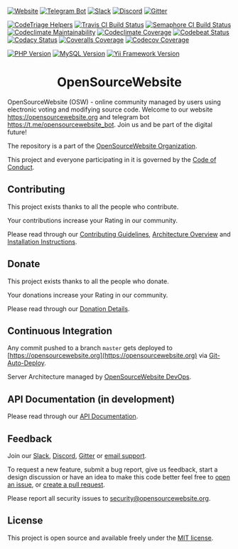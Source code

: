 [![Website](https://img.shields.io/badge/Website-opensourcewebsite.org-blue.svg?style=flat-square])](https://opensourcewebsite.org)
[![Telegram Bot](https://img.shields.io/badge/Telegram_bot-opensourcewebsite__bot-blue.svg?style=flat-square&logo=telegram)](https://t.me/opensourcewebsite_bot)
[![Slack](https://img.shields.io/badge/Slack-chat-CC2B5E.svg?style=flat-square&logo=slack)](https://join.slack.com/t/opensourcewebsite/shared_invite/enQtNDE0MDc2OTcxMDExLWJmMjFjOGUxNjFiZTg2OTc0ZDdkNTdhNDIzZDE2ODJiMGMzY2M5Yjg3NzEyNGMxNjIwZWE0YTFhNTE3MjhiYjY)
[![Discord](https://img.shields.io/badge/Discord-chat-CC2B5E.svg?style=flat-square&logo=discord)](https://discord.gg/94WpSPJ)
[![Gitter](https://img.shields.io/badge/Gitter-chat-CC2B5E.svg?style=flat-square&logo=gitter)](https://gitter.im/opensourcewebsite-org)

[![CodeTriage Helpers](https://www.codetriage.com/opensourcewebsite-org/opensourcewebsite-org/badges/users.svg)](https://www.codetriage.com/opensourcewebsite-org/opensourcewebsite-org)
[![Travis CI Build Status](https://travis-ci.org/opensourcewebsite-org/opensourcewebsite-org.svg?style=flat-square&branch=master)](https://travis-ci.org/opensourcewebsite-org/opensourcewebsite-org)
[![Semaphore CI Build Status](https://opensourcewebsite.semaphoreci.com/badges/opensourcewebsite-org/branches/master.svg?style=shields&label=1)](https://opensourcewebsite.semaphoreci.com/projects/opensourcewebsite-org)
[![Codeclimate Maintainability](https://api.codeclimate.com/v1/badges/589055a81b82d015acb8/maintainability?style=flat-square)](https://codeclimate.com/github/opensourcewebsite-org/opensourcewebsite-org/maintainability)
[![Codeclimate Coverage](https://api.codeclimate.com/v1/badges/589055a81b82d015acb8/test_coverage?style=flat-square)](https://codeclimate.com/github/opensourcewebsite-org/opensourcewebsite-org/test_coverage)
[![Codebeat Status](https://codebeat.co/badges/c69e6f2a-e6f6-4a50-b5aa-9003cdae23c2?style=flat-square)](https://codebeat.co/projects/github-com-opensourcewebsite-org-opensourcewebsite-org-master)
[![Codacy Status](https://api.codacy.com/project/badge/Grade/57dd3bf9231140b0becfd702b84e8483?style=flat-square)](https://www.codacy.com/app/opensourcewebsite-org/opensourcewebsite-org)
[![Coveralls Coverage](https://coveralls.io/repos/github/opensourcewebsite-org/opensourcewebsite-org/badge.svg?style=flat-square&branch=master)](https://coveralls.io/github/opensourcewebsite-org/opensourcewebsite-org?branch=master)
[![Codecov Coverage](https://img.shields.io/codecov/c/github/opensourcewebsite-org/opensourcewebsite-org/master.svg?style=flat-square)](https://codecov.io/gh/opensourcewebsite-org/opensourcewebsite-org)

[![PHP Version](https://img.shields.io/badge/PHP-7.4-blue.svg?style=flat-square&logo=php)](https://www.php.net)
[![MySQL Version](https://img.shields.io/badge/MySQL-8-blue.svg?style=flat-square&logo=mysql)](https://www.mysql.com)
[![Yii Framework Version](https://img.shields.io/badge/Yii_Framework-2.0-blue.svg?style=flat-square)](https://www.yiiframework.com)

<h1 align="center">OpenSourceWebsite</h1>

OpenSourceWebsite (OSW) - online community managed by users using electronic voting and modifying source code. Welcome to our website https://opensourcewebsite.org and telegram bot https://t.me/opensourcewebsite_bot. Join us and be part of the digital future!

The repository is a part of the [OpenSourceWebsite Organization](https://github.com/opensourcewebsite-org).

This project and everyone participating in it is governed by the [Code of Conduct](CODE_OF_CONDUCT.md).

## Contributing

This project exists thanks to all the people who contribute.

Your contributions increase your Rating in our community.

Please read through our [Contributing Guidelines](CONTRIBUTING.md), [Architecture Overview](ARCHITECTURE.md) and [Installation Instructions](INSTALL.md).

## Donate

This project exists thanks to all the people who donate.

Your donations increase your Rating in our community.

Please read through our [Donation Details](DONATE.md).

## Continuous Integration

Any commit pushed to a branch `master` gets deployed to [https://opensourcewebsite.org](https://opensourcewebsite.org) via [Git-Auto-Deploy](https://github.com/olipo186/Git-Auto-Deploy).

Server Architecture managed by [OpenSourceWebsite DevOps](https://github.com/opensourcewebsite-org/osw-devops).

## API Documentation (in development)

Please read through our [API Documentation](https://github.com/opensourcewebsite-org/apidocs-opensourcewebsite-org/).

## Feedback

Join our [Slack](https://join.slack.com/t/opensourcewebsite/shared_invite/enQtNDE0MDc2OTcxMDExLWJmMjFjOGUxNjFiZTg2OTc0ZDdkNTdhNDIzZDE2ODJiMGMzY2M5Yjg3NzEyNGMxNjIwZWE0YTFhNTE3MjhiYjY), [Discord](https://discord.gg/94WpSPJ), [Gitter](https://gitter.im/opensourcewebsite-org) or [email support](mailto:hello@opensourcewebsite.org).

To request a new feature, submit a bug report, give us feedback, start a design discussion or have an idea to make this code better feel free to [open an issue](https://github.com/opensourcewebsite-org/opensourcewebsite-org/issues), or [create a pull request](https://github.com/opensourcewebsite-org/opensourcewebsite-org/pulls).

Please report all security issues to [security@opensourcewebsite.org](mailto:security@opensourcewebsite.org).

## License

This project is open source and available freely under the [MIT license](LICENSE.md).

